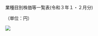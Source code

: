 業種目別株価等一覧表(令和３年１・２月分)

（単位：円）

![](https://www.nta.go.jp/tmp/d52d5136-00ee-460c-b213-e4f507da879b/images/cf2b4aaad5358b036f82ce660454242490b1a5af47baebd36106eea67684303c.jpg)